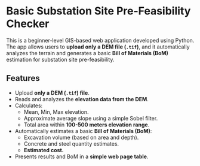 # Basic Substation Site Pre-Feasibility Checker

This is a beginner-level GIS-based web application developed using Python.  
The app allows users to **upload only a DEM file (`.tif`)**, and it automatically analyzes the terrain and generates a basic **Bill of Materials (BoM)** estimation for substation site pre-feasibility.

## Features
- Upload **only a DEM (`.tif`) file**.
- Reads and analyzes the **elevation data from the DEM**.
- Calculates:
  - Mean, Min, Max elevation.
  - Approximate average slope using a simple Sobel filter.
  - Total area within **100-500 meters elevation range**.
- Automatically estimates a basic **Bill of Materials (BoM)**:
  - Excavation volume (based on area and depth).
  - Concrete and steel quantity estimates.
  - **Estimated cost.**
- Presents results and BoM in a **simple web page table**.
